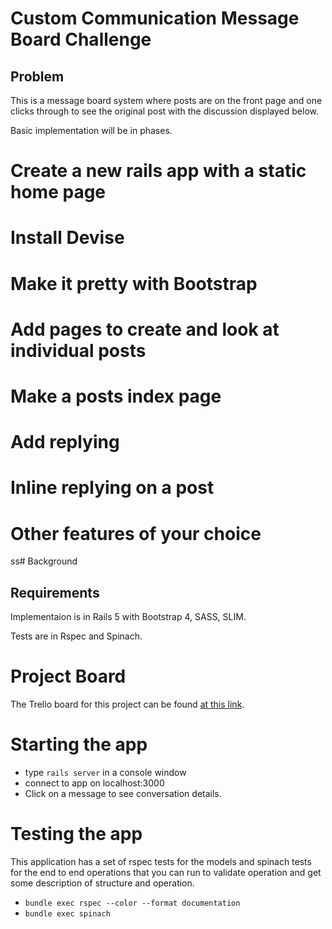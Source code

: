 # Custom Communication Message Board Challenge

## Problem

This is a message board system where posts are on the front page and one clicks through to see the original post with the discussion displayed below.

Basic implementation will be in phases.

# Create a new rails app with a static home page
# Install Devise
# Make it pretty with Bootstrap
# Add pages to create and look at individual posts
# Make a posts index page
# Add replying
# Inline replying on a post
# Other features of your choice

ss# Background

## Requirements

Implementaion is in Rails 5 with Bootstrap 4, SASS, SLIM.

Tests are in Rspec and Spinach.

# Project Board
The Trello board for this project can be found [at this link](https://trello.com/b/uOlApVgS/custom-communications-message-board).

# Starting the app
* type ```rails server``` in a console window
* connect to app on localhost:3000
* Click on a message to see conversation details.


# Testing the app
This application has a set of rspec tests for the models and spinach tests for the end to end operations that you can run to validate operation and get some description of structure and operation.

* ```bundle exec rspec --color --format documentation```
* ```bundle exec spinach```

